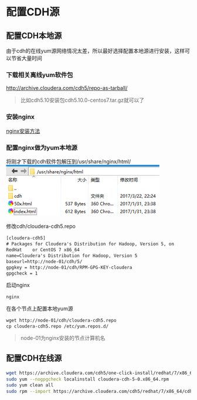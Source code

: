 # 配置CDH源
## 配置CDH本地源
由于cdh的在线yum源网络情况太差，所以最好选择配置本地源进行安装，这样可以节省大量时间
### 下载相关离线yum软件包
http://archive.cloudera.com/cdh5/repo-as-tarball/
> 比如cdh5.10安装包cdh5.10.0-centos7.tar.gz就可以了

### 安装nginx
[nginx安装方法]([http://nginx.org/en/linux_packages.html])

### 配置nginx做为yum本地源
将刚才下载的cdh软件包解压到/usr/share/nginx/html/
![](../img/chd_repo.png)

修改cdh/cloudera-cdh5.repo
```
[cloudera-cdh5]
# Packages for Cloudera's Distribution for Hadoop, Version 5, on RedHat    or CentOS 7 x86_64
name=Cloudera's Distribution for Hadoop, Version 5
baseurl=http://node-01/cdh/5/
gpgkey = http://node-01/cdh/RPM-GPG-KEY-cloudera
gpgcheck = 1
```
启动nginx
```
nginx
```

在各个节点上配置本地yum源
```
wget http://node-01/cdh/cloudera-cdh5.repo
cp cloudera-cdh5.repo /etc/yum.repos.d/
```
> node-01为nginx安装的节点计算机名

## 配置CDH在线源
``` bash
wget https://archive.cloudera.com/cdh5/one-click-install/redhat/7/x86_64/cloudera-cdh-5-0.x86_64.rpm
sudo yum --nogpgcheck localinstall cloudera-cdh-5-0.x86_64.rpm
sudo yum clean all
sudo rpm --import https://archive.cloudera.com/cdh5/redhat/7/x86_64/cdh/RPM-GPG-KEY-cloudera
```